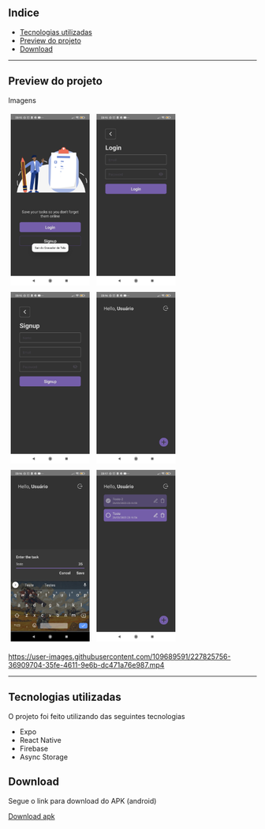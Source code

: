 ## Indice

- [Tecnologias utilizadas](#-tecnologias-utilizadas)
- [Preview do projeto](#-preview-do-projeto)
- [Download](#-Download)

---

## Preview do projeto

Imagens

<div style="flex-direction: row">
  <img style="margin: 5px" alt="home" src="https://github.com/SaveTheForest/TodoList/blob/main/src/githubAssets/Screenshot_2023-03-26-23-15-49-561_com.todo.jpg?raw=true" 
  width="160">
    <img style="margin: 5px" alt="home" src="https://github.com/SaveTheForest/TodoList/blob/main/src/githubAssets/Screenshot_2023-03-26-23-15-52-085_com.todo.jpg?raw=true" 
  width="160">
   <img style="margin: 5px" alt="home" src="https://github.com/SaveTheForest/TodoList/blob/main/src/githubAssets/Screenshot_2023-03-26-23-15-55-305_com.todo.jpg?raw=true" 
  width="160">
   <img style="margin: 5px" alt="home" src="https://github.com/SaveTheForest/TodoList/blob/main/src/githubAssets/Screenshot_2023-03-26-23-16-44-425_com.todo.jpg?raw=true" 
  width="160">
   <img style="margin: 5px" alt="home" src="https://github.com/SaveTheForest/TodoList/blob/main/src/githubAssets/Screenshot_2023-03-26-23-16-51-906_com.todo.jpg?raw=true" 
  width="160">
   <img style="margin: 5px" alt="home" src="https://github.com/SaveTheForest/TodoList/blob/main/src/githubAssets/Screenshot_2023-03-26-23-17-02-270_com.todo.jpg?raw=true" 
  width="160">


  https://user-images.githubusercontent.com/109689591/227825756-36909704-35fe-4611-9e6b-dc471a76e987.mp4




</div>

---

## Tecnologias utilizadas

O projeto foi feito utilizando das seguintes tecnologias

- Expo
- React Native
- Firebase
- Async Storage

## Download

Segue o link para download do APK (android)

[Download apk](https://github.com/SaveTheForest/TodoList/raw/main/src/githubAssets/application-f8f9c2d5-94eb-4180-89fd-d8f52d2627a8.apk)


